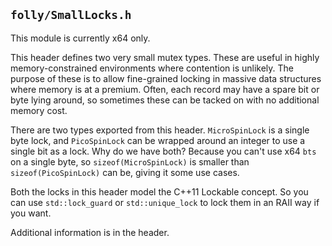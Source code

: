 ## `folly/SmallLocks.h`

This module is currently x64 only.

This header defines two very small mutex types. These are useful in
highly memory-constrained environments where contention is unlikely.
The purpose of these is to allow fine-grained locking in massive data
structures where memory is at a premium. Often, each record may have
a spare bit or byte lying around, so sometimes these can be tacked on
with no additional memory cost.

There are two types exported from this header. `MicroSpinLock` is a
single byte lock, and `PicoSpinLock` can be wrapped around an
integer to use a single bit as a lock. Why do we have both?
Because you can't use x64 `bts` on a single byte, so
`sizeof(MicroSpinLock)` is smaller than `sizeof(PicoSpinLock)` can
be, giving it some use cases.

Both the locks in this header model the C++11 Lockable concept. So
you can use `std::lock_guard` or `std::unique_lock` to lock them in an
RAII way if you want.

Additional information is in the header.
